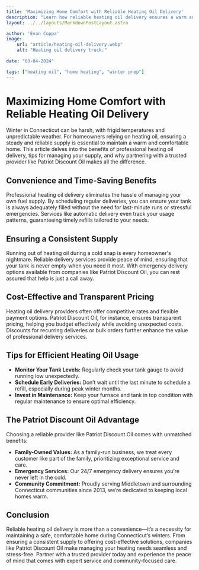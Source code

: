 ```yaml
---
title: 'Maximizing Home Comfort with Reliable Heating Oil Delivery'
description: "Learn how reliable heating oil delivery ensures a warm and comfortable home all winter long. Discover the benefits of professional delivery services, including convenience, consistent supply, and peace of mind. Explore tips for scheduling deliveries, understanding your usage, and why choosing a trusted provider like Patriot Discount Oil makes all the difference."
layout: ../../layouts/MarkdownPostLayout.astro

author: 'Evan Coppa'
image:
    url: "article/heating-oil-delivery.webp"
    alt: "Heating oil delivery truck."
    
date: "03-04-2024"

tags: ["heating oil", "home heating", "winter prep"]
---
```


# **Maximizing Home Comfort with Reliable Heating Oil Delivery**

Winter in Connecticut can be harsh, with frigid temperatures and unpredictable weather. For homeowners relying on heating oil, ensuring a steady and reliable supply is essential to maintain a warm and comfortable home. This article delves into the benefits of professional heating oil delivery, tips for managing your supply, and why partnering with a trusted provider like Patriot Discount Oil makes all the difference.

## **Convenience and Time-Saving Benefits**

Professional heating oil delivery eliminates the hassle of managing your own fuel supply. By scheduling regular deliveries, you can ensure your tank is always adequately filled without the need for last-minute runs or stressful emergencies. Services like automatic delivery even track your usage patterns, guaranteeing timely refills tailored to your needs.

## **Ensuring a Consistent Supply**

Running out of heating oil during a cold snap is every homeowner's nightmare. Reliable delivery services provide peace of mind, ensuring that your tank is never empty when you need it most. With emergency delivery options available from companies like Patriot Discount Oil, you can rest assured that help is just a call away.

## **Cost-Effective and Transparent Pricing**

Heating oil delivery providers often offer competitive rates and flexible payment options. Patriot Discount Oil, for instance, ensures transparent pricing, helping you budget effectively while avoiding unexpected costs. Discounts for recurring deliveries or bulk orders further enhance the value of professional delivery services.

## **Tips for Efficient Heating Oil Usage**

- **Monitor Your Tank Levels:** Regularly check your tank gauge to avoid running low unexpectedly.
- **Schedule Early Deliveries:** Don’t wait until the last minute to schedule a refill, especially during peak winter months.
- **Invest in Maintenance:** Keep your furnace and tank in top condition with regular maintenance to ensure optimal efficiency.

## **The Patriot Discount Oil Advantage**

Choosing a reliable provider like Patriot Discount Oil comes with unmatched benefits:

- **Family-Owned Values:** As a family-run business, we treat every customer like part of the family, prioritizing exceptional service and care.
- **Emergency Services:** Our 24/7 emergency delivery ensures you’re never left in the cold.
- **Community Commitment:** Proudly serving Middletown and surrounding Connecticut communities since 2013, we’re dedicated to keeping local homes warm.

## **Conclusion**

Reliable heating oil delivery is more than a convenience—it’s a necessity for maintaining a safe, comfortable home during Connecticut’s winters. From ensuring a consistent supply to offering cost-effective solutions, companies like Patriot Discount Oil make managing your heating needs seamless and stress-free. Partner with a trusted provider today and experience the peace of mind that comes with expert service and community-focused care.

